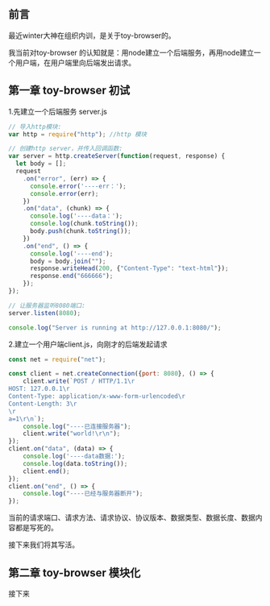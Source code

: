 ## 前言

最近winter大神在组织内训，是关于toy-browser的。

我当前对toy-browser 的认知就是：用node建立一个后端服务，再用node建立一个用户端，在用户端里向后端发出请求。



## 第一章 toy-browser 初试

  1.先建立一个后端服务 server.js   

```js
// 导入http模块:
var http = require("http"); //http 模块

// 创建http server，并传入回调函数:
var server = http.createServer(function(request, response) {
  let body = [];
  request
    .on("error", (err) => {
      console.error('----err：');
      console.error(err);
    })
    .on("data", (chunk) => {
      console.log('----data：');
      console.log(chunk.toString());
      body.push(chunk.toString());
    })
    .on("end", () => {
      console.log('----end');
      body = body.join("");
      response.writeHead(200, {"Content-Type": "text-html"});
      response.end("666666");
    });
});

// 让服务器监听8080端口:
server.listen(8080);

console.log("Server is running at http://127.0.0.1:8080/");
```



2.建立一个用户端client.js，向刚才的后端发起请求

```js
const net = require("net");

const client = net.createConnection({port: 8080}, () => {
    client.write(`POST / HTTP/1.1\r
HOST: 127.0.0.1\r
Content-Type: application/x-www-form-urlencoded\r
Content-Length: 3\r
\r
a=1\r\n`);
    console.log("----已连接服务器");
    client.write("world!\r\n");
});
client.on("data", (data) => {
    console.log('----data数据:');
    console.log(data.toString());
    client.end();
});
client.on("end", () => {
    console.log("----已经与服务器断开");
});

```

当前的请求端口、请求方法、请求协议、协议版本、数据类型、数据长度、数据内容都是写死的。

接下来我们将其写活。



## 第二章 toy-browser 模块化

接下来



















